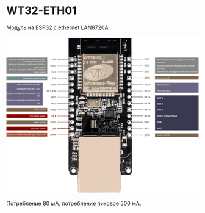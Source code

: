 # WT32-ETH01

Модуль на ESP32 с ethernet LAN8720A

![](WT32-ETH01.1.png)

Потребление 80 мА, потребление пиковое 500 мА.